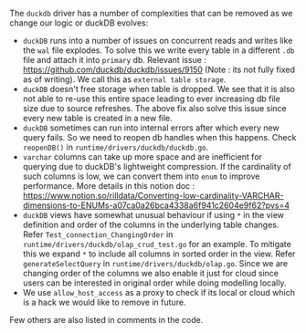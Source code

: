 The `duckdb` driver has a number of complexities that can be removed as we change our logic or duckDB evolves:

- `duckDB` runs into a number of issues on concurrent reads and writes like the `wal` file explodes. To solve this we write every table in a different `.db` file and attach it into `primary` db. Relevant issue : https://github.com/duckdb/duckdb/issues/9150 (Note : its not fully fixed as of writing). We call this as `external table storage`.
- `duckDB` doesn't free storage when table is dropped. We see that it is also not able to re-use this entire space leading to ever increasing db file size due to source refreshes. The above fix also solve this issue since every new table is created in a new file.
- `duckDB` sometimes can run into internal errors after which every new query fails. So we need to reopen db handles when this happens. Check `reopenDB()` in `runtime/drivers/duckdb/duckdb.go`.
- `varchar` columns can take up more space and are inefficient for querying due to duckDB's lightweight compression. If the cardinality of such columns is low, we can convert them into `enum` to improve performance. More details in this notion doc : https://www.notion.so/rilldata/Converting-low-cardinality-VARCHAR-dimensions-to-ENUMs-a07ca0a26bca4338a6f941c2604e9f62?pvs=4
- `duckDB` views have somewhat unusual behaviour if using `*` in the view definition and order of the columns in the underlying table changes. Refer `Test_connection_ChangingOrder` in `runtime/drivers/duckdb/olap_crud_test.go` for an example. To mitigate this we expand `*` to include all columns in sorted order in the view. Refer `generateSelectQuery` in `runtime/drivers/duckdb/olap.go`. Since we are changing order of the columns we also enable it just for cloud since users can be interested in original order while doing modelling locally. 
- We use `allow_host_access` as a proxy to check if its local or cloud which is a hack we would like to remove in future. 

Few others are also listed in comments in the code. 
